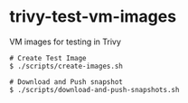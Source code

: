 # trivy-test-vm-images

VM images for testing in Trivy

```
# Create Test Image
$ ./scripts/create-images.sh

# Download and Push snapshot
$ ./scripts/download-and-push-snapshots.sh
```